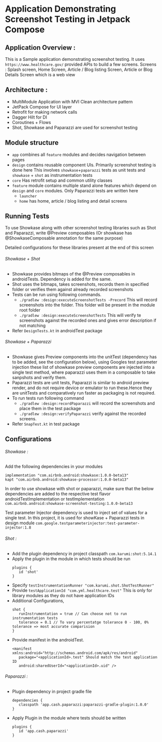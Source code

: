 # Application Demonstrating Screenshot Testing in Jetpack Compose

## Application Overview :
   This is a Sample application demonstrating screenshot testing. 
   It uses `https://www.healthcare.gov/` provided APIs to build a few screens.
   Screens : Splash screen, Home Screen, Article / Blog listing Screen, Article or Blog Details Screen which is a web view
   
## Architecture :
- MultiModule Application with MVI Clean architecture pattern
- JetPack Compose for UI layer
- Retrofit for making network calls
- Dagger Hilt for DI
- Coroutines + Flows
- Shot, Showkase and Paparazzi are used for screenshot testing

## Module structure
- `app` combines all `feature` modules and decides navigation between pages
- `design` contains reusable component UIs. Primarily screenshot testing is done here This involves `showkase`+`paparazzi` tests as unit tests and `showkase` + `shot` as instrumentation tests
- `core` Has retrofit setup and common utility classes
- `feature` module contains multiple stand alone features which depend on `design` and `core` modules. Only Paparazzi tests are written here
    - `launcher`
    - `home` has home, article / blog listing and detail screens

## Running Tests
   To use Showkase along with other screenshot testing libraries such as Shot and Paparazzi, write 
   @Preview composables (Or showkase has @ShowkaseComposable annotation for the same purpose)

   Detailed configurations for these libraries present at the end of this screen

  ###### Showkase + Shot
  - Showkase provides bitmaps of the @Preview composables in androidTests. Dependency is added for the same.
  - Shot uses the bitmaps, takes screenshots, records them in specified folder or verifies them against already recorded screenshots
  - Tests can be run using following commands.
      - `./gradlew :design:executeScreenshotTests -Precord` This will record screenshots into the folder. This folder will be 
               present in the module root folder
      - `./gradlew :design:executeScreenshotTests` This will verify te screenshots against the recorded ones and gives error description if not matching
  - Refer `DesignTests.kt` in androidTest package

   ###### Showkase + Paparazzi
   - Showkase gives Preview components into the unitTest (dependency has to be added, see the configuration below), using Googles test parameter injection these
list of showkase preview components are injected into a single test method, where paparazzi uses them in a composable to take sanpshots and verify them.
- Paparazzi tests are unit tests, Paparazzi is similar to android preview render, and do not require device or emulator to run these.Hence they are unitTests and comparatively run faster as packaging is not required.
- To run tests run following command
   - `./gradlew :design:recordPaparazzi` will record the screenshots and place them in the test package
   - `./gradlew :design:verifyPaparazzi` verify against the recorded screens.
- Refer `SnapTest.kt` in test package


## Configurations

###### Showkase : 

Add the following dependencies in your modules
   ```
   implementation "com.airbnb.android:showkase:1.0.0-beta13"
   kapt "com.airbnb.android:showkase-processor:1.0.0-beta13"
   ```
In order to use showkase with shot or paparazzi, make sure that the below dependencies are added to the respective test flavor androidTestImplementation or testImplementation `com.airbnb.android:showkase-screenshot-testing:1.0.0-beta13`

Test parameter Injector dependency is used to inject set of values for a single test. In this project, it is used for showKase + Paparazzi tests in design module `com.google.testparameterinjector:test-parameter-injector:1.8`

###### Shot :
- Add the plugin dependency in project classpath `com.karumi:shot:5.14.1`
- Apply the plugin in the module in which tests should be run
   ```
   plugins {
      id 'shot'
   }
   ```
- Specify `testInstrumentationRunner "com.karumi.shot.ShotTestRunner"`
- Provide `testApplicationId "com.yml.healthcare.test"` This is only for library modules as they do not have application IDs
- Additional Configurations,
   ```
   shot { 
      runInstrumentation = true // Can choose not to run instrumentation tests
      tolerance = 0.1 // To vary percentatge tolerance 0 - 100, 0% tolerance => most accurate comparision
   }
   ```
- Provide manifest in the androidTest.
   ```
   <manifest xmlns:android="http://schemas.android.com/apk/res/android"
      package="<applicationId>.test" Should match the test application ID
      android:sharedUserId="<applicationId>.uid" />
   ```

###### Paparazzi :
- Plugin dependency in project gradle file
   ```
   dependencies {
      classpath 'app.cash.paparazzi:paparazzi-gradle-plugin:1.0.0'
   }
   ```
- Apply Plugin in the module where tests should be written
   ```
   plugins {
      id 'app.cash.paparazzi'
   }
   ```

